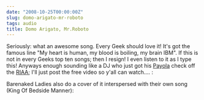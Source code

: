 ```yaml
---
date: "2008-10-25T00:00:00Z"
slug: domo-arigato-mr-roboto
tags: audio
title: Domo Arigato, Mr.Roboto
---
```


Seriously: what an awesome
song. Every Geek should love it! It's got the famous line "My heart is
human, my blood is boiling, my brain IBM". If this is not in every Geeks
top ten songs; then I resign! I even listen to it as I type this!
Anyways enough sounding like a DJ who just got his
[Payola](http://en.wikipedia.org/wiki/Payola) check off the
[RIAA](http://en.wikipedia.org/wiki/Recording_Industry_Association_of_America);
I'll just post the free video so y'all can watch.... :  
  
Barenaked Ladies also do a cover of it interspersed with their own song
(King Of Bedside Manner):
